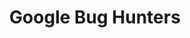 ---
title: Google Bug Hunters
description: Welcome to Google's Bug Hunting community, learn more about hunting & reporting bugs you’ve found in Google products.
url: https://bughunters.google.com/
image:
    # url: '/assets/images/cafe.png'
    # alt: 'Cafe'
tags: ['bugbounty']
pubDate: 2023-11-10
draft: false
---